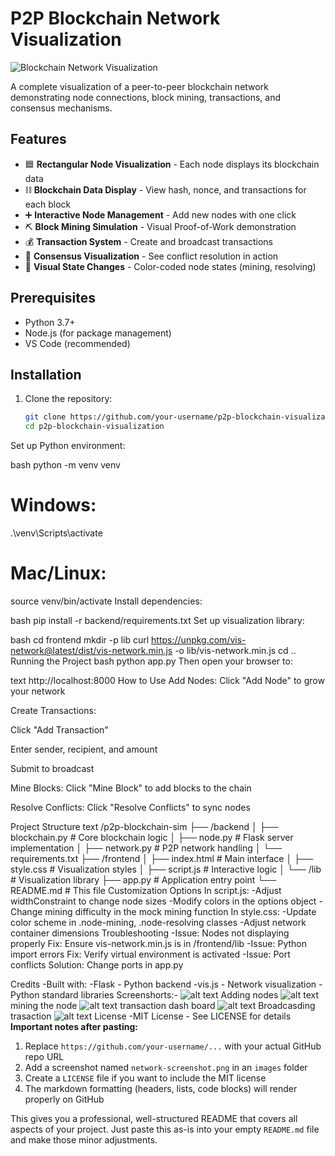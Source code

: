 # P2P Blockchain Network Visualization

![Blockchain Network Visualization](images/network-screenshot.png)

A complete visualization of a peer-to-peer blockchain network demonstrating node connections, block mining, transactions, and consensus mechanisms.

## Features

- 🟦 **Rectangular Node Visualization** - Each node displays its blockchain data
- ⛓️ **Blockchain Data Display** - View hash, nonce, and transactions for each block
- ➕ **Interactive Node Management** - Add new nodes with one click
- ⛏️ **Block Mining Simulation** - Visual Proof-of-Work demonstration
- 💰 **Transaction System** - Create and broadcast transactions
- 🔄 **Consensus Visualization** - See conflict resolution in action
- 🎨 **Visual State Changes** - Color-coded node states (mining, resolving)

## Prerequisites

- Python 3.7+
- Node.js (for package management)
- VS Code (recommended)

## Installation

1. Clone the repository:
   ```bash
   git clone https://github.com/your-username/p2p-blockchain-visualization.git
   cd p2p-blockchain-visualization
Set up Python environment:

bash
python -m venv venv
# Windows:
.\venv\Scripts\activate
# Mac/Linux:
source venv/bin/activate
Install dependencies:

bash
pip install -r backend/requirements.txt
Set up visualization library:

bash
cd frontend
mkdir -p lib
curl https://unpkg.com/vis-network@latest/dist/vis-network.min.js -o lib/vis-network.min.js
cd ..
Running the Project
bash
python app.py
Then open your browser to:

text
http://localhost:8000
How to Use
Add Nodes: Click "Add Node" to grow your network

Create Transactions:

Click "Add Transaction"

Enter sender, recipient, and amount

Submit to broadcast

Mine Blocks: Click "Mine Block" to add blocks to the chain

Resolve Conflicts: Click "Resolve Conflicts" to sync nodes

Project Structure
text
/p2p-blockchain-sim
├── /backend
│   ├── blockchain.py    # Core blockchain logic
│   ├── node.py          # Flask server implementation
│   ├── network.py       # P2P network handling
│   └── requirements.txt
├── /frontend
│   ├── index.html       # Main interface
│   ├── style.css        # Visualization styles
│   ├── script.js        # Interactive logic
│   └── /lib             # Visualization library
├── app.py               # Application entry point
└── README.md            # This file
Customization Options
In script.js:
-Adjust widthConstraint to change node sizes
-Modify colors in the options object
-Change mining difficulty in the mock mining function
In style.css:
-Update color scheme in .node-mining, .node-resolving classes
-Adjust network container dimensions
Troubleshooting
-Issue: Nodes not displaying properly
 Fix: Ensure vis-network.min.js is in /frontend/lib
-Issue: Python import errors
 Fix: Verify virtual environment is activated
-Issue: Port conflicts
 Solution: Change ports in app.py

Credits
-Built with:
-Flask - Python backend
-vis.js - Network visualization
-Python standard libraries
Screenshorts:-
![alt text](image.png)
Adding nodes 
![alt text](image-1.png)
mining the node
![alt text](image-2.png)
transaction dash board 
![alt text](image-3.png)
Broadcasding trasaction
![alt text](image-4.png)
License
-MIT License - See LICENSE for details
**Important notes after pasting:**
1. Replace `https://github.com/your-username/...` with your actual GitHub repo URL
2. Add a screenshot named `network-screenshot.png` in an `images` folder
3. Create a `LICENSE` file if you want to include the MIT license
4. The markdown formatting (headers, lists, code blocks) will render properly on GitHub

This gives you a professional, well-structured README that covers all aspects of your project. Just paste this as-is into your empty `README.md` file and make those minor adjustments.